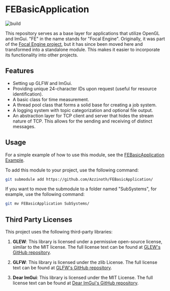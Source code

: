 # FEBasicApplication

![build](https://github.com/Azzinoth/FEBasicApplication/actions/workflows/Build.yml/badge.svg?branch=master)

This repository serves as a base layer for applications that utilize OpenGL and ImGui. "FE" in the name stands for "Focal Engine". Originally, it was part of the [Focal Engine project](https://github.com/Azzinoth/FocalEngine/), but it has since been moved here and transformed into a standalone module. This makes it easier to incorporate its functionality into other projects.

## Features

- Setting up GLFW and ImGui.
- Providing unique 24-character IDs upon request (useful for resource identification).
- A basic class for time measurement.
- A thread pool class that forms a solid base for creating a job system.
- A logging system with topic categorization and optional file output.
- An abstraction layer for TCP client and server that hides the stream nature of TCP. This allows for the sending and receiving of distinct messages.

## Usage

For a simple example of how to use this module, see the [FEBasicApplication Example](https://github.com/Azzinoth/FEBasicApplication-Example).

To add this module to your project, use the following command:

```bash
git submodule add https://github.com/Azzinoth/FEBasicApplication/
```

If you want to move the submodule to a folder named "SubSystems", for example, use the following command:

```bash
git mv FEBasicApplication SubSystems/
```

## Third Party Licenses

This project uses the following third-party libraries:

1) **GLEW**: This library is licensed under a permissive open-source license, similar to the MIT license. The full license text can be found at [GLEW's GitHub repository](https://github.com/nigels-com/glew/blob/master/LICENSE.txt).

2) **GLFW**: This library is licensed under the zlib License. The full license text can be found at [GLFW's GitHub repository](https://github.com/glfw/glfw/blob/master/LICENSE.md).

3) **Dear ImGui**: This library is licensed under the MIT License. The full license text can be found at [Dear ImGui's GitHub repository](https://github.com/ocornut/imgui/blob/master/LICENSE.txt).

